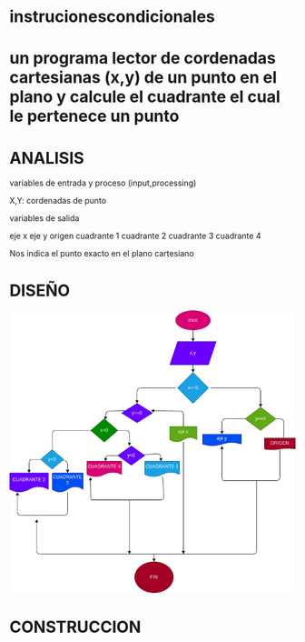 # instrucionescondicionales

# un programa lector de cordenadas cartesianas (x,y) de un punto en el plano  y calcule el cuadrante el cual le pertenece un punto

# ANALISIS

variables de entrada y proceso (input,processing)

X,Y: cordenadas de punto

variables de salida

eje x
eje y
origen
cuadrante 1
cuadrante 2 
cuadrante 3
cuadrante 4

Nos indica el punto exacto en el plano cartesiano

# DISEÑO

![Diagrama de flujo](diagrama.png "Diagrama de flujo")

# CONSTRUCCION